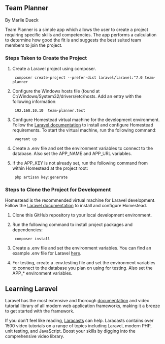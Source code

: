 ## Team Planner

By Marlie Dueck

Team Planner is a simple app which allows the user to create a project requiring specific skills and competencies. The app performs a calculation to determine how good the fit is and suggests the best suited team members to join the project.

### Steps Taken to Create the Project
1. Create a Laravel project using composer.

        composer create-project --prefer-dist laravel/laravel:^7.0 team-planner
        
2. Configure the Windows hosts file (found at C:/Windows/System32/drivers/etc/hosts. Add an entry with the following information:

        192.168.10.10  team-planner.test
3. Configure Homestead virtual machine for the development environment. Follow the [Laravel documentation](https://laravel.com/docs/7.x/homestead) to install and configure Homestead requirements. To start the virtual machine, run the following command:

        vagrant up
4. Create a .env file and set the environment variables to connect to the database. Also set the APP_NAME and APP_URL variables.

5. If the APP_KEY is not already set, run the following command from within Homestead at the project root:

        php artisan key:generate


### Steps to Clone the Project for Development
Homestead is the recommended virtual machine for Laravel development. Follow the [Laravel documentation](https://laravel.com/docs/7.x/homestead) to install and configure Homestead.
1. Clone this GitHub repository to your local development environment.

2. Run the following command to install project packages and dependencies:

        composer install
        
3. Create a .env file and set the environment variables. You can find an example .env file for Laravel [here](https://github.com/laravel/laravel/blob/7.x/.env.example).

4. For testing, create a .env.testing file and set the environment variables to connect to the database you plan on using for testing. Also set the APP_* environment variables.

## Learning Laravel

Laravel has the most extensive and thorough [documentation](https://laravel.com/docs) and video tutorial library of all modern web application frameworks, making it a breeze to get started with the framework.

If you don't feel like reading, [Laracasts](https://laracasts.com) can help. Laracasts contains over 1500 video tutorials on a range of topics including Laravel, modern PHP, unit testing, and JavaScript. Boost your skills by digging into the comprehensive video library.
